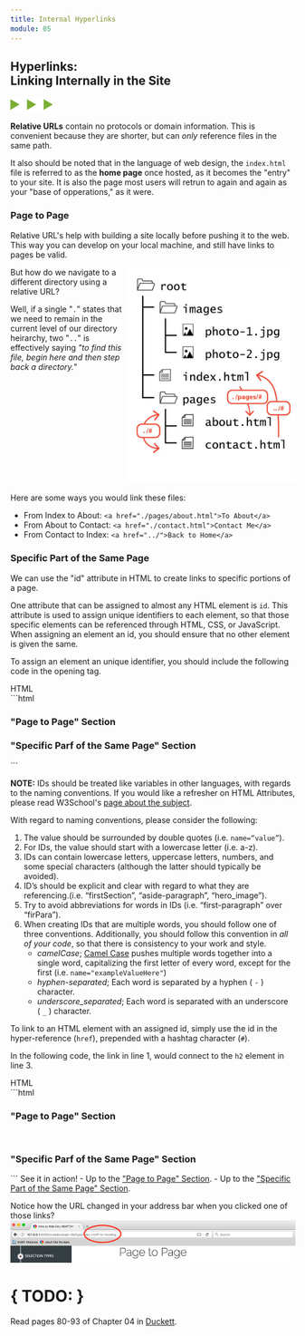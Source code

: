 ```yaml
---
title: Internal Hyperlinks
module: 05
---
```


## Hyperlinks:<br />Linking Internally in the Site
<img src="./../../../img/arrow-divider.svg" style="width: 75px; border: none;" />

**Relative URLs** contain no protocols or domain information. This is convenient because they are shorter, but can _only_ reference files in the same path.

It also should be noted that in the language of web design, the `index.html` file is referred to as the **home page** once hosted, as it becomes the "entry" to your site. It is also the page most users will retrun to again and again as your "base of opperations," as it were.


<h3 id="first-heading">Page to Page</h3>
Relative URL's help with building a site locally before pushing it to the web. This way you can develop on your local machine, and still have links to pages be valid.

<div style="display: inline-block; width: 100%;">
<p><img src="../imgs/directory-relative-urls.jpg" style="float: right; width: 300px; margin: 0 0 5px 5px; border: none" />But how do we navigate to a different directory using a relative URL?</p>
<p>Well, if a single "<code>.</code>" states that we need to remain in the current level of our directory heirarchy, two "<code>..</code>" is effectively saying <i>"to find this file, begin here and then step back a directory."</i></p>
<!--afterwards, go down inside the pages folder, where you'll see about.html.-->
</div>

Here are some ways you would link these files:
- From Index to About: `<a href="./pages/about.html">To About</a>`
- From About to Contact: `<a href="./contact.html">Contact Me</a>`
- From Contact to Index: `<a href="../">Back to Home</a>`

<h3 id="second-heading">Specific Part of the Same Page</h3>
We can use the "id" attribute in HTML to create links to specific portions of a page.

One attribute that can be assigned to almost any HTML element is `id`. This attribute is used to assign unique identifiers to each element, so that those specific elements can be referenced through HTML, CSS, or JavaScript. When assigning an element an id, you should ensure that no other element is given the same.

To assign an element an unique identifier, you should include the following code in the opening tag.

<div id="code-heading">HTML</div>
```html
<h3 id="first-heading">"Page to Page" Section</h3>
<h3 id="second-heading">"Specific Parf of the Same Page" Section</h3>
```

**NOTE:** IDs should be treated like variables in other languages, with regards to the naming conventions. If you would like a refresher on HTML Attributes, please read W3School's [page about the subject](http://www.w3schools.com/html/html_attributes.asp).

With regard to naming conventions, please consider the following:

1. The value should be surrounded by double quotes (i.e. `name=“value”`).
2. For IDs, the value should start with a lowercase letter (i.e. a-z).
3. IDs can contain lowercase letters, uppercase letters, numbers, and some special characters (although the latter should typically be avoided).
4. ID’s should be explicit and clear with regard to what they are referencing.(i.e. “firstSection”, “aside-paragraph”, “hero\_image”).
5. Try to avoid abbreviations for words in IDs (i.e. “first-paragraph” over “firPara”).
6. When creating IDs that are multiple words, you should follow one of three conventions. Additionally, you should follow this convention in _all of your code_, so that there is consistency to your work and style.
	-  _camelCase_; [Camel Case](https://en.wikipedia.org/wiki/Camel_case) pushes multiple words together into a single word, capitalizing the first letter of every word, except for the first (i.e. `name="exampleValueHere"`)
	- _hyphen-separated_; Each word is separated by a hyphen ( `-` ) character.
	- _underscore\_separated_; Each word is separated with an underscore ( `_` ) character.

To link to an HTML element with an assigned id, simply use the id in the hyper-reference (`href`), prepended with a hashtag character (`#`).

In the following code, the link in line 1, would connect to the `h2` element in line 3.

<div id="code-heading">HTML</div>
```html
<h3 id="first-heading">"Page to Page" Section</h3>
<br />
<h3 id="second-heading">"Specific Parf of the Same Page" Section</h3>
```
See it in action!
- Up to the <a href="#first-heading">"Page to Page" Section</a>.
- Up to the <a href="#second-heading">"Specific Part of the Same Page" Section</a>.

Notice how the URL changed in your address bar when you clicked one of those links?
![Image of address bar changes](../imgs/href-id-url-change.jpg)


# { TODO: }
Read pages 80-93 of Chapter 04 in [Duckett](https://github.com/Media-Ed-Online/intro-web-dev/issues/3).
